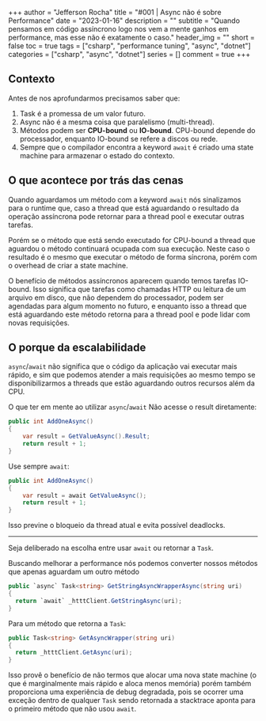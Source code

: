 +++
author = "Jefferson Rocha"
title = "#001 | Async não é sobre Performance"
date = "2023-01-16"
description = ""
subtitle = "Quando pensamos em código assíncrono logo nos vem a mente ganhos em performance, mas esse não é exatamente o caso."
header_img = ""
short = false
toc = true
tags = ["csharp", "performance tuning", "async", "dotnet"]
categories = ["csharp", "async", "dotnet"]
series = []
comment = true
+++

## Contexto
Antes de nos aprofundarmos precisamos saber que:

1. Task é a promessa de um valor futuro.
2. Async não é a mesma coisa que paralelismo (multi-thread).
3. Métodos podem ser **CPU-bound** ou **IO-bound**. CPU-bound depende do processador, enquanto IO-bound se refere a discos ou rede.
4. Sempre que o compilador encontra a keyword `await` é criado uma state machine para armazenar o estado do contexto.

## O que acontece por trás das cenas
Quando aguardamos um método com a keyword `await` nós sinalizamos para o runtime que, caso a thread que está aguardando o resultado da operação assíncrona pode retornar para a thread pool e executar outras tarefas.

Porém se o método que está sendo executado for CPU-bound a thread que aguardou o método continuará ocupada com sua execução. Neste caso o resultado é o mesmo que executar o método de forma síncrona, porém com o overhead de criar a state machine.

O benefício de métodos assíncronos aparecem quando temos tarefas IO-bound. Isso significa que tarefas como chamadas HTTP ou leitura de um arquivo em disco, que não dependem do processador, podem ser agendadas para algum momento no futuro, e enquanto isso a thread que está aguardando este método retorna para a thread pool e pode lidar com novas requisições.

## O porque da escalabilidade
`async`/`await` não significa que o código da aplicação vai executar mais rápido, e sim que podemos atender a mais requisições ao mesmo tempo se disponibilizarmos a threads que estão aguardando outros recursos além da CPU.

O que ter em mente ao utilizar `async`/`await`
Não acesse o result diretamente:
```csharp
public int AddOneAsync()
{
    var result = GetValueAsync().Result;
    return result + 1;
}
```

Use sempre `await`:
```csharp
public int AddOneAsync()
{
    var result = await GetValueAsync();
    return result + 1;
}
```
Isso previne o bloqueio da thread atual e evita possível deadlocks.

---

Seja deliberado na escolha entre usar `await` ou retornar a `Task`.

Buscando melhorar a performance nós podemos converter nossos métodos que apenas aguardam um outro método
```csharp
public `async` Task<string> GetStringAsyncWrapperAsync(string uri)
{
  return `await` _htttClient.GetStringAsync(uri);
}
```
Para um método que retorna a `Task`:
```csharp
public Task<string> GetAsyncWrapper(string uri)
{
  return _htttClient.GetAsync(uri);
}
```
Isso provê o benefício de não termos que alocar uma nova state machine (o que é marginalmente mais rápido e aloca menos memória) porém também proporciona uma experiência de debug degradada, pois se ocorrer uma exceção dentro de qualquer `Task` sendo retornada a stacktrace aponta para o primeiro método que não usou `await`.